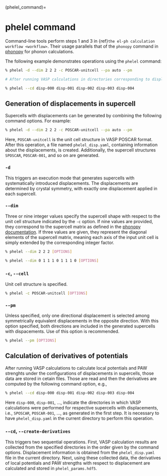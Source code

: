 (phelel_command)=
# phelel command

Command-line tools perform steps 1 and 3 in {ref}`the el-ph calculation
workflow <workflow>`. Their usage parallels that of the `phonopy`
command in [phonopy](https://phonopy.github.io/phonopy/) for
phonon calculations.

The following example demonstrates operations using the `phelel` command:

```bash
% phelel -d --dim 2 2 2 -c POSCAR-unitcell --pa auto --pm

# After running VASP calculations in directories corresponding to displacements:

% phelel --cd disp-000 disp-001 disp-002 disp-003 disp-004
```

## Generation of displacements in supercell

Supercells with displacements can be generated by combining the following
command options. For example:

```bash
% phelel -d --dim 2 2 2 -c POSCAR-unitcell --pa auto --pm
```

Here, `POSCAR-unitcell` is the unit cell structure in VASP POSCAR format. After
this operation, a file named `phelel_disp.yaml`, containing information about
the displacements, is created. Additionally, the supercell structures `SPOSCAR`,
`POSCAR-001`, and so on are generated.

### `-d`

This triggers an execution mode that generates supercells with systematically
introduced displacements. The displacements are determined by crystal symmetry,
with exactly one displacement applied in each supercell.

### `--dim`

Three or nine integer values specify the supercell shape with respect to the
unit cell structure indicated by the `-c` option. If nine values are provided,
they correspond to the supercell matrix as defined in the [phonopy
documentation](https://phonopy.github.io/phonopy/setting-tags.html#dim). If
three values are given, they represent the diagonal elements of the supercell
matrix, meaning each axis of the input unit cell is simply extended by the
corresponding integer factor.

```bash
% phelel --dim 2 2 2 [OPTIONS]
```

```bash
% phelel --dim 0 1 1 1 0 1 1 1 0 [OPTIONS]
```


### `-c`, `--cell`

Unit cell structure is specified.

```bash
% phelel -c POSCAR-unitcell [OPTIONS]
```

### `--pm`

Unless specified, only one directional displacement is selected among
symmetrically equivalent displacements in the opposite direction. With this
option specified, both directions are included in the generated supercells with
dispacements. Use of this option is recommended.

```bash
% phelel --pm [OPTIONS]
```

## Calculation of derivatives of potentials

After running VASP calculations to calculate local potentials and PAW strenghts
under the configurations of displacements in supercells, those data are stored
in cetain files. Those are read and then the derivatives are computed by the
following command option, e.g.,

```bash
% phelel --cd disp-000 disp-001 disp-002 disp-003 disp-004
```

Here `disp-000`, `disp-001`, ..., indicate the directories in which VASP
calculations were performed for respective supercells with displacements, i.e.,
`SPOSCAR`, `POSCAR-001`, ..., as generated in the first step. It is necessary to
have `phelel_disp.yaml` in the current directory to perform this operation.

### `--cd`, `--create-derivatives`

This triggers two sequential operations. First, VASP calculation results are
collected from the specified directories in the order given by the command
options. Displacement information is obtained from the `phelel_disp.yaml` file
in the current directory. Next, using these collected data, the derivatives of
local potentials and PAW strengths with respect to displacement are calculated
and stored in `phelel_params.hdf5`.

